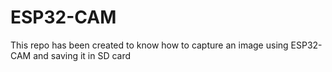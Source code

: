 # ESP32-CAM
This repo has been created to know how to capture an image using ESP32-CAM and saving it in SD card
